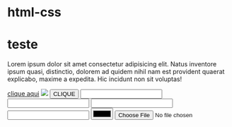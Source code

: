 # html-css

<!DOCTYPE html>
<html lang="en">
<head>
    <meta charset="UTF-8">
    <meta name="viewport" content="width=device-width, initial-scale=1.0">
    <title>Site do Rosinha</title>
</head>
<body>
    <h1>teste</h1>
    <p>Lorem ipsum dolor sit amet consectetur adipisicing elit. Natus inventore ipsum quasi, distinctio, dolorem ad quidem nihil nam est provident quaerat explicabo, maxime a expedita. Hic incidunt non sit voluptas!</p>
    <a href="https://github.com/anthonyhenriquecs">clique aqui</a>
    <img src="./assets/images/zoe.jpg">
    <button>CLIQUE</button>
    <input type="text">
    <input type="email">
    <input type="password">
    <input type="number">
    <input type="color">
    <input type="file">

</body>
</html>
